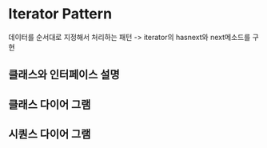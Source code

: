 # Iterator Pattern

데이터를 순서대로 지정해서 처리하는 패턴
-> iterator의 hasnext와 next메소드를 구현

## 클래스와 인터페이스 설명

## 클래스 다이어 그램

## 시퀀스 다이어 그램






